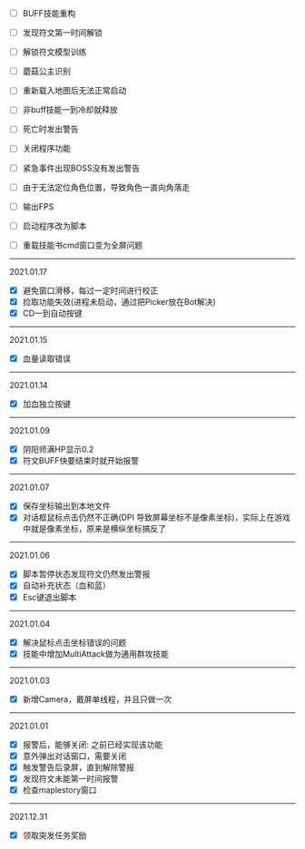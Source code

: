 
- [ ] BUFF技能重构
- [ ] 发现符文第一时间解锁
- [ ] 解锁符文模型训练
- [ ] 蘑菇公主识别
- [ ] 重新载入地图后无法正常启动
- [ ] 非buff技能一到冷却就释放
- [ ] 死亡时发出警告
- [ ] 关闭程序功能
- [ ] 紧急事件出现BOSS没有发出警告
- [ ] 由于无法定位角色位置，导致角色一直向角落走
- [ ] 输出FPS
- [ ] 启动程序改为脚本
- [ ] 重载技能书cmd窗口变为全屏问题


__________________________
2021.01.17
- [x] 避免窗口滑移，每过一定时间进行校正
- [x] 捡取功能失效(进程未启动，通过把Picker放在Bot解决)
- [x] CD一到自动按键

__________________________
2021.01.15
- [x] 血量读取错误
__________________________
2021.01.14
- [x] 加血独立按键

__________________________
2021.01.09
- [x] 阴阳师满HP显示0.2
- [x] 符文BUFF快要结束时就开始报警
__________________________
2021.01.07
- [x] 保存坐标输出到本地文件
- [x] 对话框鼠标点击仍然不正确(DPI 导致屏幕坐标不是像素坐标)，实际上在游戏中就是像素坐标，原来是横纵坐标搞反了

__________________________
2021.01.06
- [x] 脚本暂停状态发现符文仍然发出警报
- [x] 自动补充状态（血和蓝）
- [x] Esc键退出脚本

__________________________
2021.01.04
- [x] 解决鼠标点击坐标错误的问题
- [x] 技能中增加MultiAttack做为通用群攻技能
__________________________
2021.01.03
- [x] 新增Camera，戴屏单线程，并且只做一次
__________________________
2021.01.01
- [x] 报警后，能够关闭: 之前已经实现该功能
- [x] 意外弹出对话窗口，需要关闭
- [x] 触发警告后录屏，直到解除警报
- [x] 发现符文未能第一时间报警
- [x] 检查maplestory窗口
_________________________
2021.12.31
- [X] 领取突发任务奖励
